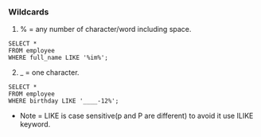 ### Wildcards

1. % = any number of character/word including space.

```
SELECT *
FROM employee
WHERE full_name LIKE '%im%';
```

2. \_ = one character.

```
SELECT *
FROM employee
WHERE birthday LIKE '____-12%';
```

* Note = LIKE is case sensitive(p and P are different) to avoid it use ILIKE keyword.